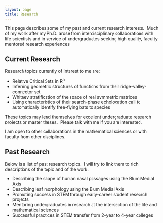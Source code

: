 ```yaml
---
layout: page
title: Research
---
```



This page describes some of my past and current research interests.  Much of my work after my Ph.D. arose from interdisciplinary collaborations with life scientists and in service of undergraduates seeking high quality, faculty mentored research experiences.

## Current Research ##

Research topics currently of interest to me are:

* Relative Critical Sets in R<sup>n</sup>
* Inferring geometric structures of functions from their ridge-valley-connector set
* Whitney stratification of the space of real symmetric matrices
* Using characteristics of their search-phase echolocation call to automatically identify free-flying bats to species

These topics may lend themselves for excellent undergraduate research projects or master theses.  Please talk with me if you are interested.

I am open to other collaborations in the mathematical sciences or with faculty from other disciplines.

## Past Research ##

Below is a list of past research topics.  I will try to link them to rich descriptions of the topic and of the work.

* Describing the shape of human nasal passages using the Blum Medial Axis
* Describing leaf morphology using the Blum Medial Axis
* Promoting success in STEM through early-career student research projects
* Mentoring undergraduates in research at the intersection of the life and mathematical sciences
* Successful practices in STEM transfer from 2-year to 4-year colleges

